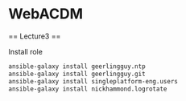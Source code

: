 # WebACDM

== Lecture3 ==

Install role
```sh
ansible-galaxy install geerlingguy.ntp
ansible-galaxy install geerlingguy.git
ansible-galaxy install singleplatform-eng.users
ansible-galaxy install nickhammond.logrotate
```

